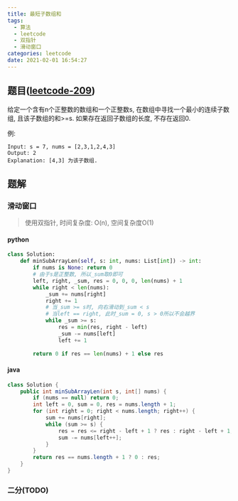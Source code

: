 ```yaml
---
title: 最短子数组和
tags:
  - 算法
  - leetcode
  - 双指针
  - 滑动窗口
categories: leetcode
date: 2021-02-01 16:54:27
---
```

## 题目([leetcode-209](https://leetcode.com/problems/minimum-size-subarray-sum/))
给定一个含有n个正整数的数组和一个正整数s, 在数组中寻找一个最小的连续子数组, 且该子数组的和>=s. 如果存在返回子数组的长度, 不存在返回0.

例:
```
Input: s = 7, nums = [2,3,1,2,4,3]
Output: 2
Explanation: [4,3] 为该子数组.
```

## 题解
### 滑动窗口 
> 使用双指针, 时间复杂度: O(n), 空间复杂度O(1)
#### python
```python
class Solution:
    def minSubArrayLen(self, s: int, nums: List[int]) -> int:
        if nums is None: return 0
        # 由于s是正整数, 所以_sum取0即可
        left, right, _sum, res = 0, 0, 0, len(nums) + 1
        while right < len(nums):
            _sum += nums[right]
            right += 1
            # 当_sum >= s时, 向右滑动到_sum < s
            # 当left == right, 此时_sum = 0, s > 0所以不会越界
            while _sum >= s:
                res = min(res, right - left)
                _sum -= nums[left]
                left += 1
    
        return 0 if res == len(nums) + 1 else res

```

#### java
```java
class Solution {
    public int minSubArrayLen(int s, int[] nums) {
        if (nums == null) return 0;
        int left = 0, sum = 0, res = nums.length + 1;
        for (int right = 0; right < nums.length; right++) {
            sum += nums[right];
            while (sum >= s) {
                res = res <= right - left + 1 ? res : right - left + 1;
                sum -= nums[left++];
            }
        }
        return res == nums.length + 1 ? 0 : res;
    }
}
```

### 二分(TODO)


